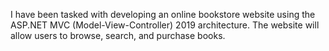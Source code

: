 I have been tasked with developing an online bookstore website using the ASP.NET MVC (Model-View-Controller) 2019 architecture. The website will allow users to browse, search, and purchase books.

